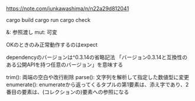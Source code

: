 https://note.com/junkawashima/n/n22a29d812041

cargo build
cargo run
cargo check

&: 参照渡し
mut: 可変

OKのときのみ正常動作するのはexpect

dependencyのバージョンは^0.3.14の省略記法
「バージョン0.3.14と互換性のある公開APIを持つ任意のバージョン」を意味する

trim(): 両端の空白や改行削除
parse(): 文字列を解析して指定した数値型に変更
enumerate(): enumerateから返ってくるタプルの第1要素は、添え字であり、2番目の要素は、(コレクションの)要素への参照になる